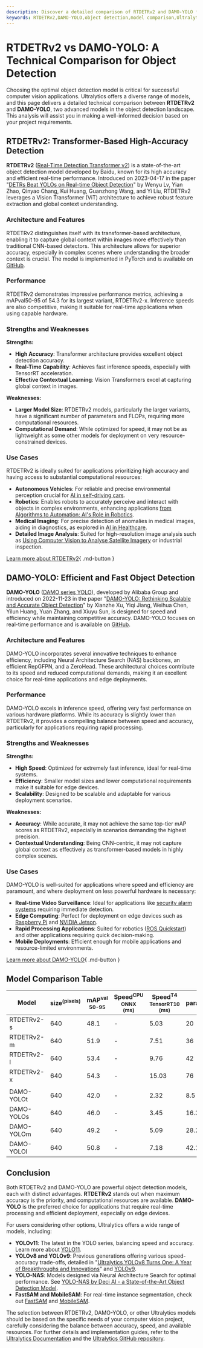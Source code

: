 ```yaml
---
description: Discover a detailed comparison of RTDETRv2 and DAMO-YOLO for object detection. Learn about their performance, strengths, and ideal use cases.
keywords: RTDETRv2,DAMO-YOLO,object detection,model comparison,Ultralytics,computer vision,real-time detection,AI models,deep learning
---
```


# RTDETRv2 vs DAMO-YOLO: A Technical Comparison for Object Detection

Choosing the optimal object detection model is critical for successful computer vision applications. Ultralytics offers a diverse range of models, and this page delivers a detailed technical comparison between **RTDETRv2** and **DAMO-YOLO**, two advanced models in the object detection landscape. This analysis will assist you in making a well-informed decision based on your project requirements.

<script async src="https://cdn.jsdelivr.net/npm/chart.js@3.9.1/dist/chart.min.js"></script>
<script defer src="../../javascript/benchmark.js"></script>

<canvas id="modelComparisonChart" width="1024" height="400" active-models='["RTDETRv2", "DAMO-YOLO"]'></canvas>

## RTDETRv2: Transformer-Based High-Accuracy Detection

**RTDETRv2** ([Real-Time Detection Transformer v2](https://github.com/lyuwenyu/RT-DETR/tree/main/rtdetrv2_pytorch#readme)) is a state-of-the-art object detection model developed by Baidu, known for its high accuracy and efficient real-time performance. Introduced on 2023-04-17 in the paper "[DETRs Beat YOLOs on Real-time Object Detection](https://arxiv.org/abs/2304.08069)" by Wenyu Lv, Yian Zhao, Qinyao Chang, Kui Huang, Guanzhong Wang, and Yi Liu, RTDETRv2 leverages a Vision Transformer (ViT) architecture to achieve robust feature extraction and global context understanding.

### Architecture and Features

RTDETRv2 distinguishes itself with its transformer-based architecture, enabling it to capture global context within images more effectively than traditional CNN-based detectors. This architecture allows for superior accuracy, especially in complex scenes where understanding the broader context is crucial. The model is implemented in PyTorch and is available on [GitHub](https://github.com/lyuwenyu/RT-DETR/tree/main/rtdetrv2_pytorch).

### Performance

RTDETRv2 demonstrates impressive performance metrics, achieving a mAPval50-95 of 54.3 for its largest variant, RTDETRv2-x. Inference speeds are also competitive, making it suitable for real-time applications when using capable hardware.

### Strengths and Weaknesses

**Strengths:**

- **High Accuracy**: Transformer architecture provides excellent object detection accuracy.
- **Real-Time Capability**: Achieves fast inference speeds, especially with TensorRT acceleration.
- **Effective Contextual Learning**: Vision Transformers excel at capturing global context in images.

**Weaknesses:**

- **Larger Model Size**: RTDETRv2 models, particularly the larger variants, have a significant number of parameters and FLOPs, requiring more computational resources.
- **Computational Demand**: While optimized for speed, it may not be as lightweight as some other models for deployment on very resource-constrained devices.

### Use Cases

RTDETRv2 is ideally suited for applications prioritizing high accuracy and having access to substantial computational resources:

- **Autonomous Vehicles**: For reliable and precise environmental perception crucial for [AI in self-driving cars](https://www.ultralytics.com/solutions/ai-in-self-driving).
- **Robotics**: Enables robots to accurately perceive and interact with objects in complex environments, enhancing applications [from Algorithms to Automation: AI's Role in Robotics](https://www.ultralytics.com/blog/from-algorithms-to-automation-ais-role-in-robotics).
- **Medical Imaging**: For precise detection of anomalies in medical images, aiding in diagnostics, as explored in [AI in Healthcare](https://www.ultralytics.com/solutions/ai-in-healthcare).
- **Detailed Image Analysis**: Suited for high-resolution image analysis such as [Using Computer Vision to Analyse Satellite Imagery](https://www.ultralytics.com/blog/using-computer-vision-to-analyse-satellite-imagery) or industrial inspection.

[Learn more about RTDETRv2](https://docs.ultralytics.com/models/rtdetr/){ .md-button }

## DAMO-YOLO: Efficient and Fast Object Detection

**DAMO-YOLO** ([DAMO series YOLO](https://github.com/tinyvision/DAMO-YOLO/blob/master/README.md)), developed by Alibaba Group and introduced on 2022-11-23 in the paper "[DAMO-YOLO: Rethinking Scalable and Accurate Object Detection](https://arxiv.org/abs/2211.15444v2)" by Xianzhe Xu, Yiqi Jiang, Weihua Chen, Yilun Huang, Yuan Zhang, and Xiuyu Sun, is designed for speed and efficiency while maintaining competitive accuracy. DAMO-YOLO focuses on real-time performance and is available on [GitHub](https://github.com/tinyvision/DAMO-YOLO).

### Architecture and Features

DAMO-YOLO incorporates several innovative techniques to enhance efficiency, including Neural Architecture Search (NAS) backbones, an efficient RepGFPN, and a ZeroHead. These architectural choices contribute to its speed and reduced computational demands, making it an excellent choice for real-time applications and edge deployments.

### Performance

DAMO-YOLO excels in inference speed, offering very fast performance on various hardware platforms. While its accuracy is slightly lower than RTDETRv2, it provides a compelling balance between speed and accuracy, particularly for applications requiring rapid processing.

### Strengths and Weaknesses

**Strengths:**

- **High Speed**: Optimized for extremely fast inference, ideal for real-time systems.
- **Efficiency**: Smaller model sizes and lower computational requirements make it suitable for edge devices.
- **Scalability**: Designed to be scalable and adaptable for various deployment scenarios.

**Weaknesses:**

- **Accuracy**: While accurate, it may not achieve the same top-tier mAP scores as RTDETRv2, especially in scenarios demanding the highest precision.
- **Contextual Understanding**: Being CNN-centric, it may not capture global context as effectively as transformer-based models in highly complex scenes.

### Use Cases

DAMO-YOLO is well-suited for applications where speed and efficiency are paramount, and where deployment on less powerful hardware is necessary:

- **Real-time Video Surveillance**: Ideal for applications like [security alarm systems](https://docs.ultralytics.com/guides/security-alarm-system/) requiring immediate detection.
- **Edge Computing**: Perfect for deployment on edge devices such as [Raspberry Pi](https://docs.ultralytics.com/guides/raspberry-pi/) and [NVIDIA Jetson](https://docs.ultralytics.com/guides/nvidia-jetson/).
- **Rapid Processing Applications**: Suited for robotics ([ROS Quickstart](https://docs.ultralytics.com/guides/ros-quickstart/)) and other applications requiring quick decision-making.
- **Mobile Deployments**: Efficient enough for mobile applications and resource-limited environments.

[Learn more about DAMO-YOLO](https://github.com/tinyvision/DAMO-YOLO/blob/master/README.md){ .md-button }

## Model Comparison Table

| Model      | size<sup>(pixels) | mAP<sup>val<br>50-95 | Speed<sup>CPU ONNX<br>(ms) | Speed<sup>T4 TensorRT10<br>(ms) | params<sup>(M) | FLOPs<sup>(B) |
| ---------- | ----------------- | -------------------- | -------------------------- | ------------------------------- | -------------- | ------------- |
| RTDETRv2-s | 640               | 48.1                 | -                          | 5.03                            | 20             | 60            |
| RTDETRv2-m | 640               | 51.9                 | -                          | 7.51                            | 36             | 100           |
| RTDETRv2-l | 640               | 53.4                 | -                          | 9.76                            | 42             | 136           |
| RTDETRv2-x | 640               | 54.3                 | -                          | 15.03                           | 76             | 259           |
|            |                   |                      |                            |                                 |                |               |
| DAMO-YOLOt | 640               | 42.0                 | -                          | 2.32                            | 8.5            | 18.1          |
| DAMO-YOLOs | 640               | 46.0                 | -                          | 3.45                            | 16.3           | 37.8          |
| DAMO-YOLOm | 640               | 49.2                 | -                          | 5.09                            | 28.2           | 61.8          |
| DAMO-YOLOl | 640               | 50.8                 | -                          | 7.18                            | 42.1           | 97.3          |

## Conclusion

Both RTDETRv2 and DAMO-YOLO are powerful object detection models, each with distinct advantages. **RTDETRv2** stands out when maximum accuracy is the priority, and computational resources are available. **DAMO-YOLO** is the preferred choice for applications that require real-time processing and efficient deployment, especially on edge devices.

For users considering other options, Ultralytics offers a wide range of models, including:

- **YOLOv11**: The latest in the YOLO series, balancing speed and accuracy. Learn more about [YOLO11](https://docs.ultralytics.com/models/yolo11/).
- **YOLOv8 and YOLOv9**: Previous generations offering various speed-accuracy trade-offs, detailed in "[Ultralytics YOLOv8 Turns One: A Year of Breakthroughs and Innovations](https://www.ultralytics.com/blog/ultralytics-yolov8-turns-one-a-year-of-breakthroughs-and-innovations)" and [YOLOv9](https://docs.ultralytics.com/models/yolov9/).
- **YOLO-NAS**: Models designed via Neural Architecture Search for optimal performance. See [YOLO-NAS by Deci AI - a State-of-the-Art Object Detection Model](https://docs.ultralytics.com/models/yolo-nas/).
- **FastSAM and MobileSAM**: For real-time instance segmentation, check out [FastSAM](https://docs.ultralytics.com/models/fast-sam/) and [MobileSAM](https://docs.ultralytics.com/models/mobile-sam/).

The selection between RTDETRv2, DAMO-YOLO, or other Ultralytics models should be based on the specific needs of your computer vision project, carefully considering the balance between accuracy, speed, and available resources. For further details and implementation guides, refer to the [Ultralytics Documentation](https://docs.ultralytics.com/models/) and the [Ultralytics GitHub repository](https://github.com/ultralytics/ultralytics).